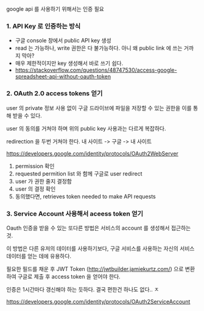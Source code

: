 google api 를 사용하기 위해서는 인증 필요


### 1. API Key 로 인증하는 방식
* 구글 console 창에서 public API key 생성
* read 는 가능하나,  write 권한은 다 불가능하다. 아니 왜 public link 에 쓰는 거까지 막아?
* 매우 제한적이지만  key 생성해서 바로 쓰기 쉽다.
* https://stackoverflow.com/questions/48747530/access-google-spreadsheet-api-without-oauth-token

### 2. OAuth 2.0 access tokens  얻기
user 의  private 정보 사용 없이 구글 드라이브에 파일을 저장할 수 있는 권한을 이를 통해 받을 수 있다.

user 의 동의를 거쳐야 하며 위의 public key 사용과는 다르게 복잡하다.

redirection 을 두번 거쳐야 한다. 내 사이트 -> 구글 -> 내 사이트

https://developers.google.com/identity/protocols/OAuth2WebServer

1.  permission 확인
2.  requested permition list 와 함께 구글로 user redirect
3. user 가 권한 줄지 결정함
4. user 의 결정 확인
5.  동의했다면,  retrieves token needed to make API requests 


### 3.  Service Account 사용해서 aceess token 얻기
Oauth 인증을 받을 수 있는 또다른 방법은 서비스의  account 를 생성해서 접근하는 것.

이 방법은 다른 유저의 데이터를 사용하기보다, 구글 서비스를 사용하는 자신의 서비스 데이터를 얻는 데에 유용하다.


 필요한 필드를 채운 후  JWT Token (http://jwtbuilder.jamiekurtz.com/) 으로 변환하여 구글로 제출 후 access token 을 얻어야 한다.
 
 인증은 1시간마다 갱신해야 하는 듯하다. 결국 편한건 하나도 없다.. ㅈ

https://developers.google.com/identity/protocols/OAuth2ServiceAccount

